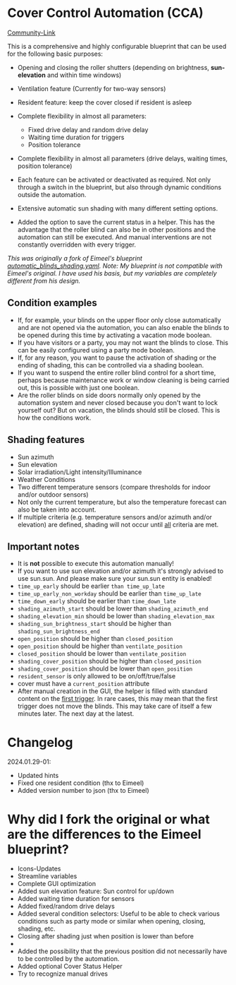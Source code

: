 # Cover Control Automation (CCA)

[Community-Link](https://community.home-assistant.io/t/cover-control-automation-cca-a-comprehensive-and-highly-configurable-roller-blind-blueprint/680539)

This is a comprehensive and highly configurable blueprint that can be used for the following basic purposes:

* Opening and closing the roller shutters (depending on brightness, **sun-elevation** and within time windows)
* Ventilation feature (Currently for two-way sensors)
* Resident feature: keep the cover closed if resident is asleep
* Complete flexibility in almost all parameters:
  - Fixed drive delay and random drive delay
  - Waiting time duration for triggers
  - Position tolerance

* Complete flexibility in almost all parameters (drive delays, waiting times, position tolerance)
* Each feature can be activated or deactivated as required. Not only through a switch in the blueprint, but also through dynamic conditions outside the automation.
* Extensive automatic sun shading with many different setting options.
* Added the option to save the current status in a helper. This has the advantage that the roller blind can also be in other positions and the automation can still be executed. And manual interventions are not constantly overridden with every trigger.


*This was originally a fork of Eimeel's blueprint [automatic_blinds_shading.yaml](https://community.home-assistant.io/t/extensive-roller-shutter-control-including-shading-brightness-sun-position-temperature-forecast/613715).*
*Note: My blueprint is not compatible with Eimeel's original. I have used his basis, but my variables are completely different from his design.*


## Condition examples
 - If, for example, your blinds on the upper floor only close automatically and are not opened via the automation, you can also enable the blinds to be opened during this time by activating a vacation mode boolean.
- If you have visitors or a party, you may not want the blinds to close. This can be easily configured using a party mode boolean.
- If, for any reason, you want to pause the activation of shading or the ending of shading, this can be controlled via a shading boolean.
- If you want to suspend the entire roller blind control for a short time, perhaps because maintenance work or window cleaning is being carried out, this is possible with just one boolean.
- Are the roller blinds on side doors normally only opened by the automation system and never closed because you don't want to lock yourself out? But on vacation, the blinds should still be closed. This is how the conditions work.

## Shading features
- Sun azimuth
- Sun elevation
- Solar irradiation/Light intensity/Illuminance
- Weather Conditions
- Two different temperature sensors (compare thresholds for indoor and/or outdoor sensors)
- Not only the current temperature, but also the temperature forecast can also be taken into account.
- If multiple criteria (e.g. temperature sensors and/or azimuth and/or elevation) are defined, shading will not occur until <ins>all</ins> criteria are met.

## Important notes
- It is **not** possible to execute this automation manually!
- If you want to use sun elevation and/or azimuth it's strongly advised to use sun.sun. And please make sure your sun.sun entity is enabled!
- `time_up_early` should be earlier `than time_up_late`
- `time_up_early_non_workday` should be earlier than `time_up_late`
- `time_down_early` should be earlier than `time_down_late`
- `shading_azimuth_start` should be lower than `shading_azimuth_end`
- `shading_elevation_min` should be lower than `shading_elevation_max`
- `shading_sun_brightness_start` should be higher than `shading_sun_brightness_end`
- `open_position` should be higher than `closed_position`
- `open_position` should be higher than `ventilate_position`
- `closed_position` should be lower than `ventilate_position`
- `shading_cover_position` should be higher than `closed_position`
- `shading_cover_position` should be lower than `open_position`
- `resident_sensor` is only allowed to be on/off/true/false
- cover must have a `current_position` attribute
- After manual creation in the GUI, the helper is filled with standard content on the <ins>first trigger</ins>. In rare cases, this may mean that the first trigger does not move the blinds. This may take care of itself a few minutes later. The next day at the latest.

# Changelog

2024.01.29-01:
  - Updated hints
  - Fixed one resident condition (thx to Eimeel)
  - Added version number to json (thx to Eimeel)

# Why did I fork the original or what are the differences to the Eimeel blueprint?
- Icons-Updates
- Streamline variables
- Complete GUI optimization
- Added sun elevation feature: Sun control for up/down
- Added waiting time duration for sensors
- Added fixed/random drive delays
- Added several condition selectors: Useful to be able to check various conditions such as party mode or similar when opening, closing, shading, etc.
- Closing after shading just when position is lower than before
- 
- Added the possibility that the previous position did not necessarily have to be controlled by the automation.
- Added optional Cover Status Helper
- Try to recognize manual drives
